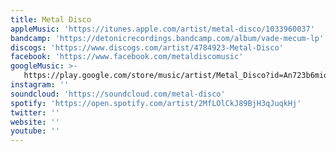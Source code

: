 ```yaml
---
title: Metal Disco
appleMusic: 'https://itunes.apple.com/artist/metal-disco/1033960037'
bandcamp: 'https://detonicrecordings.bandcamp.com/album/vade-mecum-lp'
discogs: 'https://www.discogs.com/artist/4784923-Metal-Disco'
facebook: 'https://www.facebook.com/metaldiscomusic'
googleMusic: >-
   https://play.google.com/store/music/artist/Metal_Disco?id=An723b6miop2a5ln6exab6auoqq
instagram: ''
soundcloud: 'https://soundcloud.com/metal-disco'
spotify: 'https://open.spotify.com/artist/2MfLOlCkJ89BjH3qJuqkHj'
twitter: ''
website: ''
youtube: ''
---
```

